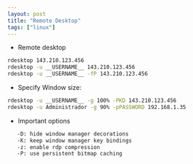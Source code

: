 ```yaml
---
layout: post
title: "Remote Desktop"
tags: ["linux"]
---
```


- Remote desktop

```bash
rdesktop 143.210.123.456
rdesktop -u __USERNAME__ 143.210.123.456
rdesktop -u __USERNAME__ -fP 143.210.123.456
```

- Specify Window size:

```bash
rdesktop -u __USERNAME__ -g 100% -PKD 143.210.123.456
rdesktop -u Administrador -g 90% -pPASSWORD 192.168.1.35
```

- Important options

```bash
   -D: hide window manager decorations
   -K: keep window manager key bindings
   -z: enable rdp compression
   -P: use persistent bitmap caching
```